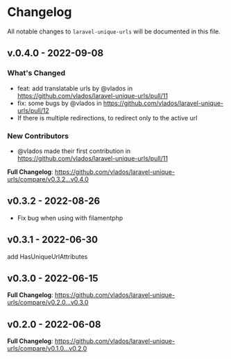 # Changelog

All notable changes to `laravel-unique-urls` will be documented in this file.

## v.0.4.0 - 2022-09-08

### What's Changed

- feat: add translatable urls by @vlados in https://github.com/vlados/laravel-unique-urls/pull/11
- fix: some bugs by @vlados in https://github.com/vlados/laravel-unique-urls/pull/12
- If there is multiple redirections, to redirect only to the active url

### New Contributors

- @vlados made their first contribution in https://github.com/vlados/laravel-unique-urls/pull/11

**Full Changelog**: https://github.com/vlados/laravel-unique-urls/compare/v0.3.2...v0.4.0

## v0.3.2  - 2022-08-26

- Fix bug when using with filamentphp

## v0.3.1 - 2022-06-30

add HasUniqueUrlAttributes

## v0.3.0 - 2022-06-15

**Full Changelog**: https://github.com/vlados/laravel-unique-urls/compare/v0.2.0...v0.3.0

## v0.2.0 - 2022-06-08

**Full Changelog**: https://github.com/vlados/laravel-unique-urls/compare/v0.1.0...v0.2.0
